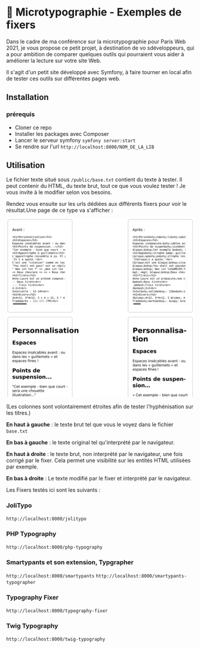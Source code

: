 # 📖 Microtypographie - Exemples de fixers

Dans le cadre de ma conférence sur la microtypographie pour Paris Web 2021, je vous propose ce petit projet, à destination de vo sdéveloppeurs,
qui a pour ambition de comparer quelques outils qui pourraient vous aider à améliorer la lecture sur votre site Web.

Il s'agit d'un petit site développé avec Symfony, à faire tourner en local afin de tester ces outils sur différentes pages web.

## Installation 

### prérequis 

- Cloner ce repo
- Installer les packages avec Composer
- Lancer le serveur symfony `symfony server:start`
- Se rendre sur l'url `http://localhost:8000/NOM_DE_LA_LIB`

## Utilisation

Le fichier texte situé sous `/public/base.txt` contient du texte à tester. Il peut contenir du HTML, du texte brut, tout ce que vous voulez tester ! 
Je vous invite à le modifier selon vos besoins.

Rendez vous ensuite sur les urls dédiées aux différents fixers pour voir le résultat.Une page de ce type va s'afficher : 

![Capture d'écran](/img/capture.png "Capture d'écran")

(Les colonnes sont volontairement étroites afin de tester l'hyphénisation sur les titres.)


**En haut à gauche** : le texte brut tel que vous le voyez dans le fichier `base.txt`

**En bas à gauche** : le texte original tel qu'interprété par le navigateur.

**En haut à droite** : le texte brut, non interprété par le navigateur, une fois corrigé par le fixer. Cela permet une visibilité sur les entités HTML 
utilisées par exemple.

**En bas à droite** : Le texte modifié par le fixer et interprété par le navigateur.

Les Fixers testés ici sont les suivants : 

### JoliTypo
`http://localhost:8000/jolitypo`

### PHP Typography
`http://localhost:8000/php-typography`

### Smartypants et son extension, Typgrapher
`http://localhost:8000/smartypants`
`http://localhost:8000/smartypants-typographer`

### Typography Fixer 
`http://localhost:8000/typography-fixer`

### Twig Typography
`http://localhost:8000/twig-typography`
